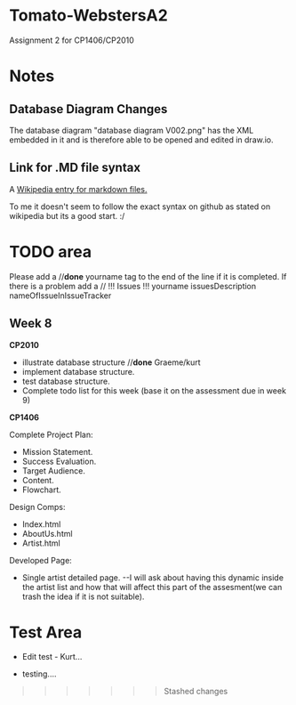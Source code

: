 Tomato-WebstersA2
=================

Assignment 2 for CP1406/CP2010

# Notes

Database Diagram Changes
------------------------
The database diagram "database diagram V002.png" has the XML embedded in it and is therefore able to be opened and edited in draw.io.

Link for .MD file syntax
------------------------
A [Wikipedia entry for markdown files.](http://en.wikipedia.org/wiki/Markdown)

To me it doesn't seem to follow the exact syntax on github as stated on wikipedia but its a good start. :/


# TODO area

Please add a //**done** yourname tag to the end of the line if it is completed.
If there is a problem add a // !!! Issues !!! yourname issuesDescription nameOfIssueInIssueTracker

Week 8
------

**CP2010**

* illustrate database structure //**done** Graeme/kurt
* implement database structure.
* test database structure.
* Complete todo list for this week (base it on the assessment due in week 9)

**CP1406**

Complete Project Plan:
* Mission Statement.
* Success Evaluation.
* Target Audience.
* Content.
* Flowchart.

Design Comps:
* Index.html
* AboutUs.html
* Artist.html

Developed Page:
* Single artist detailed page. --I will ask about having this dynamic inside the artist list and how that will affect this part of the assesment(we can trash the idea if it is not suitable).







# Test Area

 * Edit test - Kurt...

 * testing....



>>>>>>> Stashed changes


